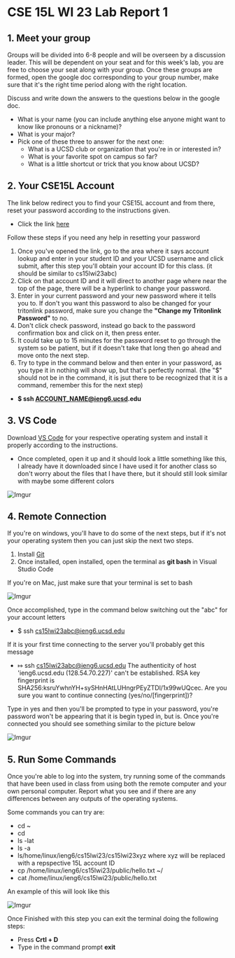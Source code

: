 # CSE 15L WI 23 Lab Report 1
## 1. Meet your group
Groups will be divided into 6-8 people and will be overseen by a discussion leader. This will be dependent on your seat and for this week's lab, you are free to choose your seat along with your group. Once these groups are formed, open the google doc corresponding to your group number, make sure that it's the right time period along with the right location.

Discuss and write down the answers to the questions below in the google doc.
  - What is your name (you can include anything else anyone might want to know like pronouns or a nickname)?
  - What is your major?
  - Pick one of these three to answer for the next one:
    - What is a UCSD club or organization that you're in or interested in?
    - What is your favorite spot on campus so far?
    - What is a little shortcut or trick that you know about UCSD?

## 2. Your CSE15L Account
The link below redirect you to find your CSE15L account and from there, reset your password according to the instructions given.
- Click the link [here](https://sdacs.ucsd.edu/~icc/index.php)

Follow these steps if you need any help in resetting your password
  1. Once you've opened the link, go to the area where it says account lookup and enter in your student ID and your UCSD username and click submit, after this step you'll obtain your account ID for this class. (it should be similar to cs15lwi23abc)
  2. Click on that account ID and it will direct to another page where near the top of the page, there will be a hyperlink to change your password.
  3. Enter in your current password and your new password where it tells you to. If don't you want this password to also be changed for your tritonlink password, make sure you change the __"Change my Tritonlink Password"__ to no.
  4.  Don't click check password, instead go back to the password confirmation box and click on it, then press enter.
  5.  It could take up to 15 minutes for the password reset to go through the system so be patient, but if it doesn't take that long then go ahead and move onto the next step.
  6.  Try to type in the command below and then enter in your password, as you type it in nothing will show up, but that's perfectly normal. (the "$" should not be in the command, it is jsut there to be recognized that it is a command, remember this for the next step)
- __$ ssh ACCOUNT_NAME@ieng6.ucsd.edu__

## 3. VS Code
Download [VS Code](https://code.visualstudio.com/) for your respective operating system and install it properly according to the instructions. 
- Once completed, open it up and it should look a little something like this, I already have it downloaded since I have used it for another class so don't worry about the files that I have there, but it should still look similar with maybe some different colors

![Imgur](https://i.imgur.com/NWrOE8p.png)


## 4. Remote Connection
If you're on windows, you'll have to do some of the next steps, but if it's not your operating system then you can just skip the next two steps.
1. Install [Git](https://gitforwindows.org/)
2. Once installed, open installed, open the terminal as __git bash__ in Visual Studio Code

If you're on Mac, just make sure that your terminal is set to bash

![Imgur](https://i.imgur.com/jdwjKiv.png)

Once accomplished, type in the command below switching out the "abc" for your account letters
- $ ssh cs15lwi23abc@ieng6.ucsd.edu

If it is your first time connecting to the server you'll probably get this message

- ⤇ ssh cs15lwi23abc@ieng6.ucsd.edu
 The authenticity of host 'ieng6.ucsd.edu (128.54.70.227)' can't be established.
 RSA key fingerprint is SHA256:ksruYwhnYH+sySHnHAtLUHngrPEyZTDl/1x99wUQcec.
 Are you sure you want to continue connecting (yes/no/[fingerprint])? 

Type in yes and then you'll be prompted to type in your password, you're password won't be appearing that it is begin typed in, but is. Once you're connected you should see something similar to the picture below

![Imgur](https://i.imgur.com/KzJTZNn.png)

## 5. Run Some Commands
Once you're able to log into the system, try running some of the commands that have been used in class from using both the remote computer and your own personal computer. Report what you see and if there are any differences between any outputs of the operating systems.

Some commands you can try are:
* cd ~
* cd
* ls -lat
* ls -a
* ls/home/linux/ieng6/cs15lwi23/cs15lwi23xyz where xyz will be replaced with a repspective 15L account ID
* cp /home/linux/ieng6/cs15lwi23/public/hello.txt ~/
* cat /home/linux/ieng6/cs15lwi23/public/hello.txt

An example of this will look like this

![Imgur](https://i.imgur.com/m3LEfrs.png)

Once Finished with this step you can exit the terminal doing the following steps:
* Press __Crtl + D__
* Type in the command prompt __exit__
